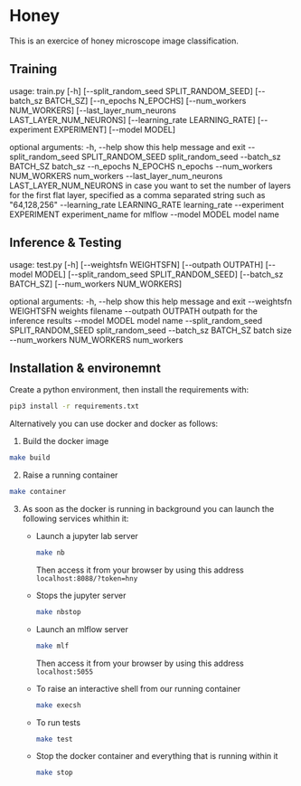 # Honey

This is an exercice of honey microscope image classification.

## Training

usage: train.py [-h] [--split_random_seed SPLIT_RANDOM_SEED]
                [--batch_sz BATCH_SZ] [--n_epochs N_EPOCHS]
                [--num_workers NUM_WORKERS]
                [--last_layer_num_neurons LAST_LAYER_NUM_NEURONS]
                [--learning_rate LEARNING_RATE] [--experiment EXPERIMENT]
                [--model MODEL]

optional arguments:
  -h, --help            show this help message and exit
  --split_random_seed SPLIT_RANDOM_SEED
                        split_random_seed
  --batch_sz BATCH_SZ   batch_sz
  --n_epochs N_EPOCHS   n_epochs
  --num_workers NUM_WORKERS
                        num_workers
  --last_layer_num_neurons LAST_LAYER_NUM_NEURONS
                        in case you want to set the number of layers for the
                        first flat layer, specified as a comma separated
                        string such as "64,128,256"
  --learning_rate LEARNING_RATE
                        learning_rate
  --experiment EXPERIMENT
                        experiment_name for mlflow
  --model MODEL         model name

## Inference & Testing

usage: test.py [-h] [--weightsfn WEIGHTSFN] [--outpath OUTPATH]
               [--model MODEL] [--split_random_seed SPLIT_RANDOM_SEED]
               [--batch_sz BATCH_SZ] [--num_workers NUM_WORKERS]

optional arguments:
  -h, --help            show this help message and exit
  --weightsfn WEIGHTSFN
                        weights filename
  --outpath OUTPATH     outpath for the inference results
  --model MODEL         model name
  --split_random_seed   SPLIT_RANDOM_SEED
                        split_random_seed
  --batch_sz BATCH_SZ   batch size
  --num_workers NUM_WORKERS
                        num_workers

## Installation & environemnt

Create a python environment, then install the requirements with:

```bash
pip3 install -r requirements.txt
```

Alternatively you can use docker and docker as follows:

1. Build the docker image

```bash
make build
```

2. Raise a running container

```bash
make container
```

3. As soon as the docker is running in background you can launch the following services whithin it:

    * Launch a jupyter lab server

        ```bash
        make nb
        ```

        Then access it from your browser by using this address `localhost:8088/?token=hny`

    * Stops the jupyter server

        ```bash
        make nbstop
        ```

    * Launch an mlflow server

        ```bash
        make mlf
        ```
        Then access it from your browser by using this address `localhost:5055`

    * To raise an interactive shell from our running container

        ```bash
        make execsh
        ```
        
    * To run tests

        ```bash
        make test
        ```

    * Stop the docker container and everything that is running within it

        ```bash
        make stop
        ```